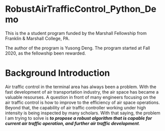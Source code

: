 # RobustAirTrafficControl_Python_Demo
This is the a student program funded by the Marshall Fellowship from Franklin & Marshall College, PA. 

The author of the program is Yusong Deng. The program started at Fall 2020, as the fellowship been rewarded.

# Background Introduction
Air traffic control in the terminal area has always been a problem. With the fast development of air transportation industry, 
the air space has became a valuable resourses. 
A question in front of many engineers focusing on the air traffic control is how to improve to the efficiency of air space operations. 
Beyond that, the capability of air traffic controller working under high intensity is being inspected by many scholars. With that saying,
the problem I am trying to solve is _**to propose a robust algorithm that is capable for current air traffic operation, and further air traffic development**_.
